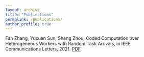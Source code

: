 ```yaml
---
layout: archive
title: "Publications"
permalink: /publications/
author_profile: true
---
```

Fan Zhang, Yuxuan Sun, Sheng Zhou, Coded Computation over Heterogeneous Workers with Random Task Arrivals, in IEEE Communications Letters, 2021. [PDF](https://zhang-f.github.io/blob/master/_pages/Coded_Computation_over_Heterogeneous_Workers_with_Random_Task_Arrivals.pdf)
